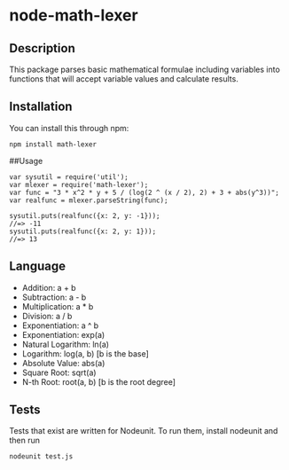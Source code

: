 # node-math-lexer

## Description

This package parses basic mathematical formulae including variables into functions
that will accept variable values and calculate results.

## Installation

You can install this through npm:
    
    npm install math-lexer
    
##Usage

    var sysutil = require('util');
    var mlexer = require('math-lexer');
    var func = "3 * x^2 * y + 5 / (log(2 ^ (x / 2), 2) + 3 + abs(y^3))";
    var realfunc = mlexer.parseString(func);

    sysutil.puts(realfunc({x: 2, y: -1}));
    //=> -11
    sysutil.puts(realfunc({x: 2, y: 1}));
    //=> 13

## Language

- Addition: a + b
- Subtraction: a - b
- Multiplication: a * b
- Division: a / b
- Exponentiation: a ^ b
- Exponentiation: exp(a)
- Natural Logarithm: ln(a)
- Logarithm: log(a, b) [b is the base]
- Absolute Value: abs(a)
- Square Root: sqrt(a)
- N-th Root: root(a, b) [b is the root degree]

## Tests

Tests that exist are written for Nodeunit.
To run them, install nodeunit and then run

    nodeunit test.js
